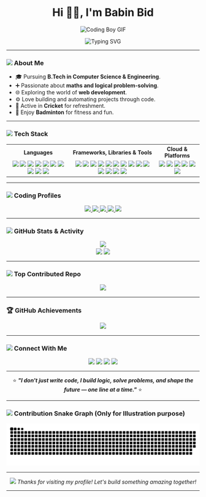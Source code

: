 ### <h1 align="center">Hi 👋🏼, I'm Babin Bid</h1>

<p align="center">
  <img src="https://miro.medium.com/1*0N8CVKix7OGfBDsgh9DzrQ.gif" width="700" alt="Coding Boy GIF" />
</p>


<p align="center">
  <img src="https://readme-typing-svg.demolab.com?font=Fira+Code&size=24&duration=3000&pause=1500&center=true&vCenter=true&width=750&height=60&lines=%F0%9F%91%A8%E2%80%8D%F0%9F%92%BB+Computer+Science+Engineer+%F0%9F%91%A8%E2%80%8D%F0%9F%92%BB;%F0%9F%8C%90+Learning+Web+Development+%F0%9F%8C%90;%F0%9F%93%90+Mathematics+Lover+%E2%9D%A4%EF%B8%8F;%F0%9F%A7%A9+Problem+Solver+%F0%9F%A7%A9;%F0%9F%94%AC+Research+on+various+aspects+%F0%9F%94%AC;%E2%9A%A1+Tech+Enthusiast+%E2%9A%A1;%F0%9F%A7%A0+Brainstorming+%F0%9F%A7%A0;%F0%9F%A4%9D+Radical+Collaboration+%F0%9F%A4%9D;%F0%9F%A4%96+Exploring+AI+%26+Machine+Learning+%F0%9F%A4%96;%E2%9A%9B%EF%B8%8F+Quantum+Computing+%E2%9A%9B%EF%B8%8F+%7C+%F0%9F%8C%90+Edge+Computing+%F0%9F%8C%90;%F0%9F%94%AC+Gathering+knowledge+in+Quantum+Physics+%F0%9F%94%AC;%F0%9F%93%8A+Interested+in+Data+Analysis+%26+Data+Science+%F0%9F%93%8A;%F0%9F%9A%80+Always+Eager+to+Learn,+Collaborate+%26+Innovate+%F0%9F%9A%80;%F0%9F%94%8D+Open+to+Internships,+Projects+%26+Opportunities+%F0%9F%94%8D" alt="Typing SVG" />
</p>

---

### <img src="https://i.ibb.co/k2WVrS6h/information-unscreen.gif" width="40"> About Me

- 🎓 Pursuing **B.Tech in Computer Science & Engineering**.
- ➕ Passionate about **maths and logical problem-solving**.
- 🌐 Exploring the world of **web development**.
- ⚙️ Love building and automating projects through code.
- 🏏 Active in **Cricket** for refreshment.
- 🏸 Enjoy **Badminton** for fitness and fun.

---

### <img src="https://i.ibb.co/tTjGCFMh/vlogger-unscreen.gif" width="40"> Tech Stack

<p align="center">
  <table>
    <tr>
      <th>Languages</th>
      <th>Frameworks, Libraries & Tools</th>
      <th>Cloud & Platforms</th>
    </tr>
    <tr>
      <td align="center">
        <img src="https://img.shields.io/badge/C-00599C?style=for-the-badge&logo=c&logoColor=white" />
        <img src="https://img.shields.io/badge/C++-00599C?style=for-the-badge&logo=c%2B%2B&logoColor=white" />
        <img src="https://img.shields.io/badge/Python-3776AB?style=for-the-badge&logo=python&logoColor=white" />
        <img src="https://img.shields.io/badge/Java-ED8B00?style=for-the-badge&logo=openjdk&logoColor=white" />
        <img src="https://img.shields.io/badge/JavaScript-F7DF1E?style=for-the-badge&logo=javascript&logoColor=black" />
        <img src="https://img.shields.io/badge/TypeScript-007ACC?style=for-the-badge&logo=typescript&logoColor=white" />
        <img src="https://img.shields.io/badge/SQL-336791?style=for-the-badge&logo=postgresql&logoColor=white" />
        <img src="https://img.shields.io/badge/HTML5-E34F26?style=for-the-badge&logo=html5&logoColor=white" />
        <img src="https://img.shields.io/badge/CSS3-1572B6?style=for-the-badge&logo=css3&logoColor=white" />
        <img src="https://img.shields.io/badge/Jupyter-FA0F00?style=for-the-badge&logo=jupyter&logoColor=white" />
      </td>
      <td align="center">
        <img src="https://img.shields.io/badge/React-20232A?style=for-the-badge&logo=react&logoColor=61DAFB" />
        <img src="https://img.shields.io/badge/Vite-646CFF?style=for-the-badge&logo=vite&logoColor=FFD62E" />
        <img src="https://img.shields.io/badge/NumPy-013243?style=for-the-badge&logo=numpy&logoColor=white" />
        <img src="https://img.shields.io/badge/Pandas-150458?style=for-the-badge&logo=pandas&logoColor=white" />
        <img src="https://img.shields.io/badge/Matplotlib-11557C?style=for-the-badge&logo=plotly&logoColor=white" />
        <img src="https://img.shields.io/badge/Seaborn-4C72B0?style=for-the-badge&logo=python&logoColor=white" />
        <img src="https://img.shields.io/badge/scikit--learn-F7931E?style=for-the-badge&logo=scikitlearn&logoColor=white" />
        <img src="https://img.shields.io/badge/VS%20Code-007ACC?style=for-the-badge&logo=visualstudiocode&logoColor=white" />
        <img src="https://img.shields.io/badge/Git-F05032?style=for-the-badge&logo=git&logoColor=white" />
        <img src="https://img.shields.io/badge/GitHub-000?style=for-the-badge&logo=github&logoColor=white" />
        <img src="https://img.shields.io/badge/Canva-00C4CC?style=for-the-badge&logo=canva&logoColor=white" />
        <img src="https://img.shields.io/badge/Microsoft%20Ignite-742774?style=for-the-badge&logo=microsoft&logoColor=white" />
        <img src="https://img.shields.io/badge/Google%20Developer-4285F4?style=for-the-badge&logo=google&logoColor=white" />
        <img src="https://img.shields.io/badge/Tailwind%20CSS-06B6D4?style=for-the-badge&logo=tailwind-css&logoColor=white" />
      </td>
      <td align="center">
        <img src="https://img.shields.io/badge/Google%20Cloud-4285F4?style=for-the-badge&logo=googlecloud&logoColor=white" />
        <img src="https://img.shields.io/badge/Azure-0078D4?style=for-the-badge&logo=microsoftazure&logoColor=white" />
        <img src="https://img.shields.io/badge/SkillBoost-34A853?style=for-the-badge&logo=googlecloud&logoColor=white" />
        <img src="https://img.shields.io/badge/Microsoft%20Learn-258FFA?style=for-the-badge&logo=microsoft&logoColor=white" />
        <img src="https://img.shields.io/badge/Oracle-F80000?style=for-the-badge&logo=oracle&logoColor=white" />
        <img src="https://img.shields.io/badge/Firebase-FFCA28?style=for-the-badge&logo=firebase&logoColor=black" />
      </td>
    </tr>
  </table>
</p>

---

### <img src="https://i.ibb.co/7JDBSMvY/coder-unscreen.gif" width="40"> Coding Profiles

<p align="center">
  <a href="https://www.hackerrank.com/profile/babinbid05" target="_blank">
    <img src="https://img.shields.io/badge/HackerRank-2EC866?style=for-the-badge&logo=HackerRank&logoColor=white" />
  </a>
  <a href="https://leetcode.com/u/Babin123/" target="_blank">
    <img src="https://img.shields.io/badge/LeetCode-FFA116?style=for-the-badge&logo=LeetCode&logoColor=black" />
  </a>
  <a href="https://codolio.com/profile/Babin_KGF" target="_blank">
    <img src="https://img.shields.io/badge/Codolio-181717?style=for-the-badge&logo=codeforces&logoColor=white" />
  </a>
  <a href="https://www.codechef.com/users/babin_kgf_03" target="_blank">
    <img src="https://img.shields.io/badge/CodeChef-5B4638?style=for-the-badge&logo=codechef&logoColor=white" />
  </a>
  <a href="https://www.geeksforgeeks.org/user/babinbv6s7/" target="_blank">
    <img src="https://img.shields.io/badge/GeeksforGeeks-2F8D46?style=for-the-badge&logo=GeeksforGeeks&logoColor=white" />
  </a>
</p>

---

### <img src="https://i.ibb.co/hF6LZt1t/analytics-unscreen.gif" width="40"> GitHub Stats & Activity

<div align="center">

![](https://nirzak-streak-stats.vercel.app/?user=KGFCH2&theme=github_dark&hide_border=true)</br>
![](https://github-readme-stats.vercel.app/api?username=KGFCH2&theme=github_dark&hide_border=true&include_all_commits=true&count_private=true)
![](https://github-readme-stats.vercel.app/api/top-langs/?username=KGFCH2&theme=github_dark&hide_border=true&include_all_commits=true&count_private=true&layout=compact)

</div>

---

### <img src="https://i.ibb.co/hxXN54Gs/trophy-unscreen.gif" width="40"> Top Contributed Repo

<div align="center">

![](https://github-contributor-stats.vercel.app/api?username=KGFCH2&limit=5&theme=neon&combine_all_yearly_contributions=true)

</div>

---

### 🏆 GitHub Achievements

<div align="center">

![](https://github-profile-trophy.vercel.app/?username=KGFCH2&theme=gruvbox&no-frame=false&no-bg=true&margin-w=4)

</div>

---

### <img src="https://i.ibb.co/dJBWLhzF/teamwork-unscreen.gif" width="40"> Connect With Me

<p align="center">
  <a href="mailto:babinbid05@gmail.com"><img src="https://img.shields.io/badge/Personal Mail-D14836?style=for-the-badge&logo=gmail&logoColor=white" /></a>
  <a href="mailto:babin.bid@stu.adamasuniversity.ac.in"><img src="https://img.shields.io/badge/University Mail-0056D2?style=for-the-badge&logo=gmail&logoColor=white" /></a>
  <a href="https://www.linkedin.com/in/babin-bid-853728293/?originalSubdomain=in" target="_blank"><img src="https://img.shields.io/badge/LinkedIn-0077B5?style=for-the-badge&logo=linkedin&logoColor=white" /></a>
  <a href="https://github.com/KGFCH2" target="_blank"><img src="https://img.shields.io/badge/GitHub-000?style=for-the-badge&logo=github&logoColor=white" /></a>
</p>

---

<p align="center">
  ⭐ <strong><em>"I don't just write code, I build logic, solve problems, and shape the future — one line at a time."</em></strong> ⭐
</p>

---

### <img src="https://i.ibb.co/QvgRCmdL/growth-unscreen.gif" width="40"> Contribution Snake Graph (Only for Illustration purpose)
<p align="center"> <img src="https://raw.githubusercontent.com/platane/platane/output/github-contribution-grid-snake.svg" alt="Snake animation" /> </p>

---

<p align="center">
  <img src="https://i.ibb.co/fd277gBx/shooting-star-unscreen.gif" width="30" /> <em>Thanks for visiting my profile! Let's build something amazing together!</em>
</p>

---

